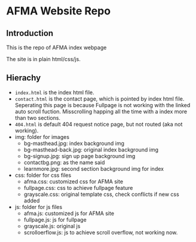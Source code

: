 # AFMA Website Repo

## Introduction
This is the repo of AFMA index webpage

The site is in plain html/css/js.

## Hierachy

- `index.html` is the index html file.
- `contact.html` is the contact page, which is pointed by index html file. Seperating this page is because Fullpage is 
not working with the linked auto scroll fuction. Misscrolling happing all the time with a index more than two sections.
- `404.html` is default 404 request notice page, but not routed (aka not working).
- img: folder for images
    - bg-masthead.jpg: index background img
    - bg-masthead-back.jpg: original index background img
    - bg-signup.jpg: sign up page background img
    - contactbg.png: as the name said
    - learnmore.jpg: second section background img for index
- css: folder for css files
    - afma.css: customized css for AFMA site
    - fullpage.css: css to achieve fullpage feature
    - grayscale.css: original template css, check conflicts if new css added
- js: folder for js files
    - afma.js: customized js for AFMA site
    - fullpage.js: js for fullpage
    - grayscale.js: original js
    - scrolloerflow.js: js to achieve scroll overflow, not working now.
